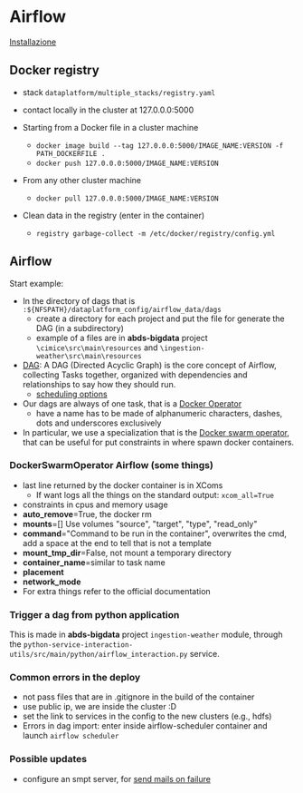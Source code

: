 # Airflow
[Installazione](https://airflow.apache.org/docs/apache-airflow/stable/howto/docker-compose/index.html)

## Docker registry
- stack `dataplatform/multiple_stacks/registry.yaml`
- contact locally in the cluster at 127.0.0.0:5000
- Starting from a Docker file in a cluster machine
  - `docker image build --tag 127.0.0.0:5000/IMAGE_NAME:VERSION -f PATH_DOCKERFILE .`
  - `docker push 127.0.0.0:5000/IMAGE_NAME:VERSION`
- From any other cluster machine
  - `docker pull 127.0.0.0:5000/IMAGE_NAME:VERSION`

- Clean data in the registry (enter in the container)
  - `registry garbage-collect -m /etc/docker/registry/config.yml`

## Airflow
Start example:
- In the directory of dags that is `:${NFSPATH}/dataplatform_config/airflow_data/dags`
  - create a directory for each project and put the file for generate the DAG (in a subdirectory)
  - example of a files are in __abds-bigdata__ project `\cimice\src\main\resources` and `\ingestion-weather\src\main\resources`
- [DAG](https://airflow.apache.org/docs/apache-airflow/stable/core-concepts/dags.html): A DAG (Directed Acyclic Graph) is the core concept of Airflow, collecting Tasks together, organized with dependencies and relationships to say how they should run.
  - [scheduling options](https://airflow.apache.org/docs/apache-airflow/1.10.1/scheduler.html)
- Our dags are always of one task, that is a [Docker Operator](https://airflow.apache.org/docs/apache-airflow-providers-docker/1.0.2/_api/airflow/providers/docker/operators/docker/index.html)
  - have a name has to be made of alphanumeric characters, dashes, dots and underscores exclusively
- In particular, we use a specialization that is the [Docker swarm operator](https://airflow.apache.org/docs/apache-airflow-providers-docker/stable/_api/airflow/providers/docker/operators/docker_swarm/index.html#airflow.providers.docker.operators.docker_swarm.DockerSwarmOperator),
  that can be useful for put constraints in where spawn docker containers.
### DockerSwarmOperator Airflow (some things)
- last line returned by the docker container is in XComs
  - If want logs all the things on the standard output: `xcom_all=True`
- constraints in cpus and memory usage
- **auto_remove**=True, the docker rm
- **mounts**=[] Use volumes "source", "target", "type", "read_only"
- **command**="Command to be run in the container", overwrites the cmd, add a space at the end to tell that is not a template
- **mount_tmp_dir**=False, not mount a temporary directory
- **container_name**=similar to task name 
- **placement**
- **network_mode**
- For extra things refer to the official documentation

### Trigger a dag from python application
This is made in **abds-bigdata** project `ingestion-weather` module, 
through the `python-service-interaction-utils/src/main/python/airflow_interaction.py` service.

### Common errors in the deploy
- not pass files that are in .gitignore in the build of the container
- use public ip, we are inside the cluster :D
- set the link to services in the config to the new clusters (e.g., hdfs) 
- Errors in dag import: enter inside airflow-scheduler container and launch `airflow scheduler`

### Possible updates
- configure an smpt server, for [send mails on failure](https://stackoverflow.com/questions/58736009/email-on-failure-retry-with-airflow-in-docker-container)
